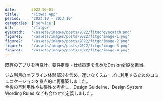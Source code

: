 ```yaml
---
date:       2022-10-01
title:      'FitGo! App'
period:     '2022.10 - 2023.10'
categories: ['service']
url:        '/fitgo/'
eyecatch:   '/assets/images/posts/2022/fitgo/eyecatch.png'
figure1:    '/assets/images/posts/2022/fitgo/image-1.png'
figure2:    '/assets/images/posts/2022/fitgo/image-2.png'
figure3:    '/assets/images/posts/2022/fitgo/image-3.png'
figure4:    '/assets/images/posts/2022/fitgo/image-4.png'
---
```


既存のアプリを再設計。要件定義・仕様策定を含めたDesign全般を担当。

ジム利用のオフライン体験部分を含め、迷いなくスムーズに利用するためのコミュニケーションを重点的に再構築しました。  
今後の再利用性や拡張性を考慮し、Design Guideline、Design System、Wording Rules なども合わせて定義しました。
